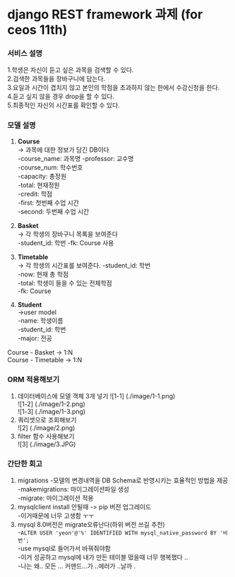 # django REST framework 과제 (for ceos 11th)



### 서비스 설명
1.학생은 자신이 듣고 싶은 과목을 검색할 수 있다.   
2.검색한 과목들을 장바구니에 담는다.   
3.요일과 시간이 겹치지 않고 본인의 학점을 초과하지 않는 한에서 수강신청을 한다.   
4.듣고 싶지 않을 경우 drop을 할 수 있다.   
5.최종적인 자신의 시간표를 확인할 수 있다.

### 모델 설명
1. **Course**   
-> 과목에 대한 정보가 담긴 DB이다   
-course_name: 과목명
-professor: 교수명   
-course_num: 학수번호   
-capacity: 총정원   
-total: 현재정원   
-credit: 학점   
-first: 첫번째 수업 시간   
-second: 두번째 수업 시간

2. **Basket**   
-> 각 학생의 장바구니 목록을 보여준다   
-student_id: 학번
-fk: Course 사용

3. **Timetable**   
-> 각 학생의 시간표를 보여준다.
-student_id: 학번   
-now: 현재 총 학점   
-total: 학생이 들을 수 있는 전체학점   
-fk: Course

4. **Student**   
->user model   
-name: 학생이름   
-student_id: 학번   
-major: 전공

Course - Basket -> 1:N   
Course - Timetable -> 1:N
### ORM 적용해보기
1. 데이터베이스에 모델 객체 3개 넣기
 ![1-1] (./image/1-1.png)   
 ![1-2] (./image/1-2.png)   
 ![1-3] (./image/1-3.png)     
2. 쿼리셋으로 조회해보기   
 ![2] (./image/2.png)    
3. filter 함수 사용해보기    
![3] (./image/3.JPG)


### 간단한 회고 
1. migrations
-모델의 변경내역을 DB Schema로 반영시키는 효율적인 방법을 제공   
-makemigrations: 마이그레이션파일 생성   
-migrate: 마이그레이션 적용
2. mysqlclient install 안될때 -> pip 버전 업그레이드   
-이거때문에 너무 고생함 ㅜㅜ
3. mysql 8.0버전은 migrate오류난다(하위 버전 쓰길 추천)   
-`ALTER USER 'yeon'@'%' IDENTIFIED WITH mysql_native_password BY '비번';`   
-use mysql로 들어가서 바꿔줘야함    
-이거 성공하고 mysql에 내가 만든 테이블 떴을때 너무 행복했다 ..   
-나는 왜.. 모든 ... 커맨드...가 ..에러가 ..날까 .

